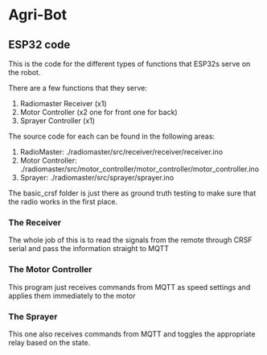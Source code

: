 # Agri-Bot

## ESP32 code

This is the code for the different types of functions that ESP32s serve on the robot.

There are a few functions that they serve:
1. Radiomaster Receiver (x1)
2. Motor Controller (x2 one for front one for back)
3. Sprayer Controller (x1)

The source code for each can be found in the following areas:
1. RadioMaster: ./radiomaster/src/receiver/receiver/receiver.ino
2. Motor Controller: ./radiomaster/src/motor_controller/motor_controller/motor_controller.ino
3. Sprayer: ./radiomaster/src/sprayer/sprayer.ino

The basic_crsf folder is just there as ground truth testing to make sure that the radio works in the first place.

### The Receiver
The whole job of this is to read the signals from the remote through CRSF serial and pass the information straight to MQTT

### The Motor Controller
This program just receives commands from MQTT as speed settings and applies them immediately to the motor

### The Sprayer
This one also receives commands from MQTT and toggles the appropriate relay based on the state.